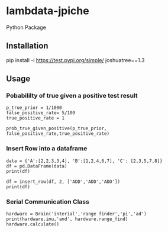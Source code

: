 # lambdata-jpiche
Python Package 

## Installation

pip install -i https://test.pypi.org/simple/ joshuatree==1.3

## Usage

### Pobabililty of true given a positive test result
```
p_true_prior = 1/1000
false_positive_rate= 5/100
true_positive_rate = 1

prob_true_given_positive(p_true_prior, false_positive_rate,true_positive_rate)

```
### Insert Row into a dataframe
```
data = {'A':[2,2,3,3,4], 'B':[1,2,4,6,7], 'C': [2,3,5,7,8]}
df = pd.DataFrame(data)
print(df)

df = insert_row(df, 2, ['ADD','ADD','ADD'])
print(df)

```
### Serial Communication Class
```
hardware = Brain('interial','range finder','pi','ad')
print(hardware.imu,'and', hardware.range_find)
hardware.calculate()
```


